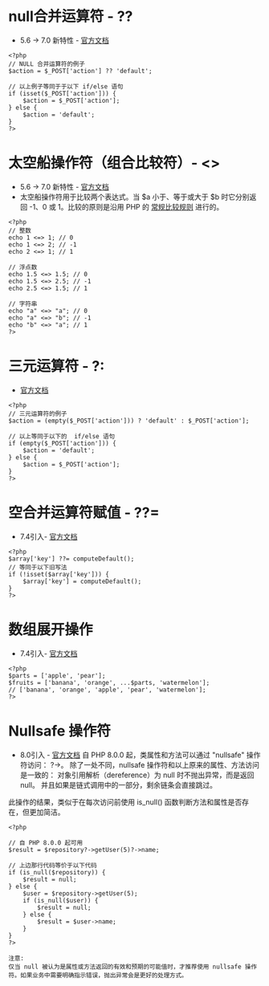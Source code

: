 # null合并运算符 - ??
- 5.6 -> 7.0 新特性 - [官方文档](https://www.php.net/manual/zh/language.operators.comparison.php#language.operators.comparison.coalesce)
```
<?php
// NULL 合并运算符的例子
$action = $_POST['action'] ?? 'default';

// 以上例子等同于于以下 if/else 语句
if (isset($_POST['action'])) {
    $action = $_POST['action'];
} else {
    $action = 'default';
}
?>
```

# 太空船操作符（组合比较符）- <>
- 5.6 -> 7.0 新特性 - [官方文档](https://www.php.net/manual/zh/migration70.new-features.php#migration70.new-features.spaceship-op)
- 太空船操作符用于比较两个表达式。当 $a 小于、等于或大于 $b 时它分别返回 -1、0 或 1。比较的原则是沿用 PHP 的 [常规比较规则](https://www.php.net/manual/zh/types.comparisons.php) 进行的。
```
<?php
// 整数
echo 1 <=> 1; // 0
echo 1 <=> 2; // -1
echo 2 <=> 1; // 1

// 浮点数
echo 1.5 <=> 1.5; // 0
echo 1.5 <=> 2.5; // -1
echo 2.5 <=> 1.5; // 1
 
// 字符串
echo "a" <=> "a"; // 0
echo "a" <=> "b"; // -1
echo "b" <=> "a"; // 1
?>
```

# 三元运算符 -  ?:
- [官方文档](https://www.php.net/manual/zh/language.operators.comparison.php#language.operators.comparison.ternary)
```
<?php
// 三元运算符的例子
$action = (empty($_POST['action'])) ? 'default' : $_POST['action'];

// 以上等同于以下的  if/else 语句
if (empty($_POST['action'])) {
    $action = 'default';
} else {
    $action = $_POST['action'];
}
?>
```

# 空合并运算符赋值 - ??=
- 7.4引入- [官方文档](https://www.php.net/manual/zh/migration74.new-features.php#migration74.new-features.core.null-coalescing-assignment-operator)
```
<?php
$array['key'] ??= computeDefault();
// 等同于以下旧写法
if (!isset($array['key'])) {
    $array['key'] = computeDefault();
}
?>
```

# 数组展开操作
- 7.4引入- [官方文档](https://www.php.net/manual/zh/migration74.new-features.php#migration74.new-features.core.unpack-inside-array)
```
<?php
$parts = ['apple', 'pear'];
$fruits = ['banana', 'orange', ...$parts, 'watermelon'];
// ['banana', 'orange', 'apple', 'pear', 'watermelon'];
?>
```

# Nullsafe 操作符
- 8.0引入 - [官方文档](https://www.php.net/manual/zh/language.oop5.basic.php#language.oop5.basic.nullsafe)
自 PHP 8.0.0 起，类属性和方法可以通过 "nullsafe" 操作符访问： ?->。 除了一处不同，nullsafe 操作符和以上原来的属性、方法访问是一致的： 对象引用解析（dereference）为 null 时不抛出异常，而是返回 null。 并且如果是链式调用中的一部分，剩余链条会直接跳过。

此操作的结果，类似于在每次访问前使用 is_null() 函数判断方法和属性是否存在，但更加简洁。
```
<?php

// 自 PHP 8.0.0 起可用
$result = $repository?->getUser(5)?->name;

// 上边那行代码等价于以下代码
if (is_null($repository)) {
    $result = null;
} else {
    $user = $repository->getUser(5);
    if (is_null($user)) {
        $result = null;
    } else {
        $result = $user->name;
    }
}
?>

注意:
仅当 null 被认为是属性或方法返回的有效和预期的可能值时，才推荐使用 nullsafe 操作符。如果业务中需要明确指示错误，抛出异常会是更好的处理方式。
```